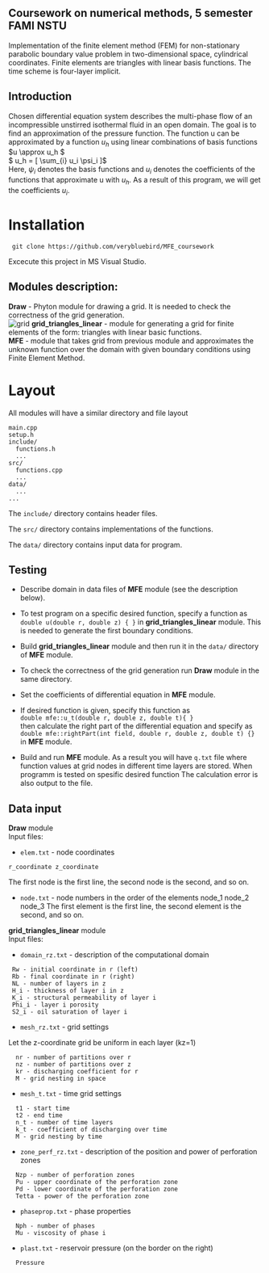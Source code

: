 ## Coursework on numerical methods, 5 semester FAMI NSTU
Implementation of the finite element method (FEM) for non-stationary parabolic boundary value problem in two-dimensional space, cylindrical coordinates. Finite elements are triangles with linear basis functions. The time scheme is four-layer implicit.

## Introduction
Chosen differential equation system describes the multi-phase flow of an incompressible unstirred isothermal fluid in an open domain. The goal is to find an approximation of the pressure function. The function u can be approximated by a function $u_h$ using linear combinations of basis functions $u \approx u_h $  
$ u_h = \[ \sum_{i} u_i \psi_i \]$  
Here, $\psi_i$ denotes the basis functions and $u_i$ denotes the coefficients of the functions that approximate u with $u_h$.
As a result of this program, we will get the coefficients $u_i$.
# Installation
```
 git clone https://github.com/verybluebird/MFE_coursework
```
Excecute this project in MS Visual Studio.

## Modules description:
**Draw** - Phyton module for drawing a grid. It is needed to check the correctness of the grid generation.   
![grid](https://github.com/verybluebird/MFE_coursework/blob/main/grid.png?raw=true)
**grid_triangles_linear** - module for generating a grid for finite elements of the form: triangles with linear basic functions.  
**MFE** - module that takes grid from previous module and approximates the unknown function over the domain with given boundary conditions using Finite Element Method.       
# Layout
All modules  will have a similar directory and file layout

    main.cpp
    setup.h
    include/
      functions.h
      ...
    src/
      functions.cpp
      ...
    data/
      ...
    ...

The `include/` directory contains header files.

The `src/` directory contains implementations of the functions.

The `data/` directory contains input data for program.

## Testing
* Describe domain in data files of **MFE** module (see the description below). 
* To test  program on a specific desired function, specify a function as
   ```double u(double r, double z) { }``` in **grid_triangles_linear** module. This is needed to generate the first boundary conditions.
* Build **grid_triangles_linear** module and then run it in the `data/` directory of **MFE** module.
* To check the correctness of the grid generation run **Draw** module in the same directory.
* Set the coefficients of differential equation in **MFE** module.
 
* If desired function is given, specify this function as  
  ```double mfe::u_t(double r, double z, double t){ } ```  
  then calculate the right part of the differential equation and specify as
  ```double mfe::rightPart(int field, double r, double z, double t)	{}``` in **MFE** module.
* Build and run **MFE** module. As a result you will have `q.txt` file where function values at grid nodes in different time layers are stored. When programm is tested on spesific desired function The calculation error is also output to the file.



## Data input

**Draw** module  
Input files:
   * `elem.txt` - node coordinates
   
    r_coordinate z_coordinate
  The first node is the first line, the second node is the second, and so on.
   * `node.txt` - node numbers in the order of the elements
    node_1 node_2 node_3
  The first element is the first line, the second element is the second, and so on.  

**grid_triangles_linear** module  
Input files: 
* `domain_rz.txt` - description of the computational domain
 ```
  Rw - initial coordinate in r (left)  
  Rb - final coordinate in r (right)  
  NL - number of layers in z  
  H_i - thickness of layer i in z  
  K_i - structural permeability of layer i  
  Phi_i - layer i porosity  
  S2_i - oil saturation of layer i  
```

* `mesh_rz.txt` - grid settings

Let the z-coordinate grid be uniform in each layer (kz=1)  
``` 
  nr - number of partitions over r  
  nz - number of partitions over z  
  kr - discharging coefficient for r  
  M - grid nesting in space 
```

* `mesh_t.txt` - time grid settings  
```
  t1 - start time  
  t2 - end time  
  n_t - number of time layers  
  k_t - coefficient of discharging over time  
  M - grid nesting by time  
```
* `zone_perf_rz.txt` - description of the position and power of perforation zones
```
  Nzp - number of perforation zones  
  Pu - upper coordinate of the perforation zone  
  Pd - lower coordinate of the perforation zone  
  Tetta - power of the perforation zone  
```
* `phaseprop.txt` - phase properties
```
  Nph - number of phases  
  Mu - viscosity of phase i  
```
* `plast.txt` - reservoir pressure (on the border on the right)
```
  Pressure
```




